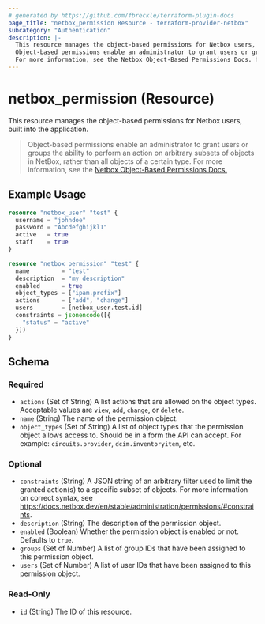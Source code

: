 ```yaml
---
# generated by https://github.com/fbreckle/terraform-plugin-docs
page_title: "netbox_permission Resource - terraform-provider-netbox"
subcategory: "Authentication"
description: |-
  This resource manages the object-based permissions for Netbox users, built into the application.
  Object-based permissions enable an administrator to grant users or groups the ability to perform an action on arbitrary subsets of objects in NetBox, rather than all objects of a certain type.
  For more information, see the Netbox Object-Based Permissions Docs. https://docs.netbox.dev/en/stable/administration/permissions/
---
```


# netbox_permission (Resource)

This resource manages the object-based permissions for Netbox users, built into the application.

> Object-based permissions enable an administrator to grant users or groups the ability to perform an action on arbitrary subsets of objects in NetBox, rather than all objects of a certain type.
> For more information, see the [Netbox Object-Based Permissions Docs.](https://docs.netbox.dev/en/stable/administration/permissions/)

## Example Usage

```terraform
resource "netbox_user" "test" {
  username = "johndoe"
  password = "Abcdefghijkl1"
  active   = true
  staff    = true
}

resource "netbox_permission" "test" {
  name         = "test"
  description  = "my description"
  enabled      = true
  object_types = ["ipam.prefix"]
  actions      = ["add", "change"]
  users        = [netbox_user.test.id]
  constraints = jsonencode([{
    "status" = "active"
  }])
}
```

<!-- schema generated by tfplugindocs -->
## Schema

### Required

- `actions` (Set of String) A list actions that are allowed on the object types. Acceptable values are `view`, `add`, `change`, or `delete`.
- `name` (String) The name of the permission object.
- `object_types` (Set of String) A list of object types that the permission object allows access to. Should be in a form the API can accept. For example: `circuits.provider`, `dcim.inventoryitem`, etc.

### Optional

- `constraints` (String) A JSON string of an arbitrary filter used to limit the granted action(s) to a specific subset of objects. For more information on correct syntax, see https://docs.netbox.dev/en/stable/administration/permissions/#constraints.
- `description` (String) The description of the permission object.
- `enabled` (Boolean) Whether the permission object is enabled or not. Defaults to `true`.
- `groups` (Set of Number) A list of group IDs that have been assigned to this permission object.
- `users` (Set of Number) A list of user IDs that have been assigned to this permission object.

### Read-Only

- `id` (String) The ID of this resource.


